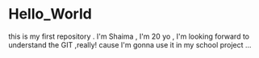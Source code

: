 # Hello_World
this is my first repository .
I'm Shaima , I'm 20 yo , I'm looking forward to understand the GIT ,really! cause I'm gonna use it in my school project ...
